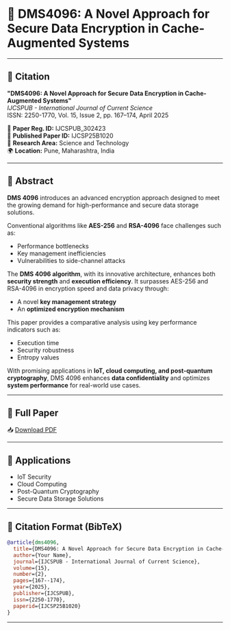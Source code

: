 # 🔐 DMS4096: A Novel Approach for Secure Data Encryption in Cache-Augmented Systems
---

## 📌 Citation
**"DMS4096: A Novel Approach for Secure Data Encryption in Cache-Augmented Systems"**  
*IJCSPUB - International Journal of Current Science*  
ISSN: 2250-1770, Vol. 15, Issue 2, pp. 167–174, April 2025  

📁 **Paper Reg. ID:** IJCSPUB_302423  
📄 **Published Paper ID:** IJCSP25B1020  
🧪 **Research Area:** Science and Technology  
🌍 **Location:** Pune, Maharashtra, India  

---

## 📝 Abstract
**DMS 4096** introduces an advanced encryption approach designed to meet the growing demand for high-performance and secure data storage solutions.  

Conventional algorithms like **AES-256** and **RSA-4096** face challenges such as:
- Performance bottlenecks  
- Key management inefficiencies  
- Vulnerabilities to side-channel attacks  

The **DMS 4096 algorithm**, with its innovative architecture, enhances both **security strength** and **execution efficiency**. It surpasses AES-256 and RSA-4096 in encryption speed and data privacy through:
- A novel **key management strategy**  
- An **optimized encryption mechanism**  

This paper provides a comparative analysis using key performance indicators such as:
- Execution time  
- Security robustness  
- Entropy values  

With promising applications in **IoT, cloud computing, and post-quantum cryptography**, DMS 4096 enhances **data confidentiality** and optimizes **system performance** for real-world use cases.  

---

## 📄 Full Paper
📥 [Download PDF](https://rjpn.org/ijcspub/papers/IJCSP25B1020.pdf)

---

## 🔮 Applications
- IoT Security  
- Cloud Computing  
- Post-Quantum Cryptography  
- Secure Data Storage Solutions  

---

## 🙌 Citation Format (BibTeX)
```bibtex
@article{dms4096,
  title={DMS4096: A Novel Approach for Secure Data Encryption in Cache-Augmented Systems},
  author={Your Name},
  journal={IJCSPUB - International Journal of Current Science},
  volume={15},
  number={2},
  pages={167--174},
  year={2025},
  publisher={IJCSPUB},
  issn={2250-1770},
  paperid={IJCSP25B1020}
}
```
---


